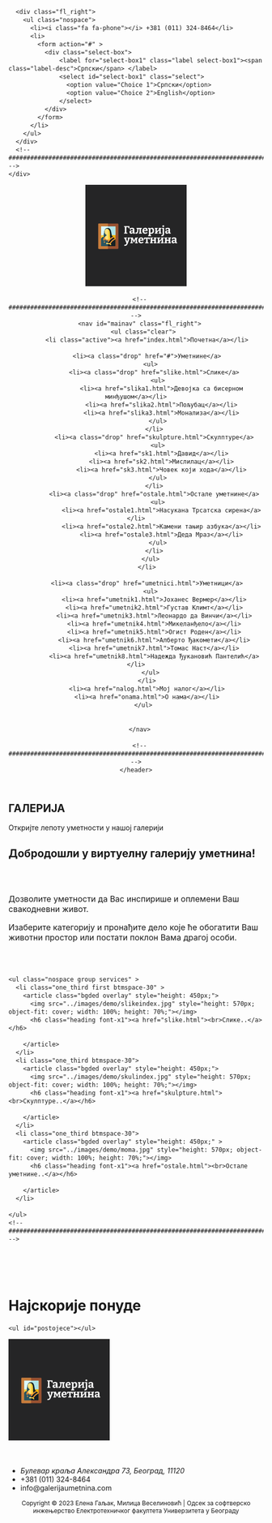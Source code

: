 <!DOCTYPE html>

<html lang="">
<head>
<title>Галерија уметнина</title>
<meta charset="utf-8">
<meta name="viewport" content="width=device-width, initial-scale=1.0, maximum-scale=1.0, user-scalable=no">
<link rel="stylesheet" href="../layout/bootstrap.min.css">
<link href="../layout/styles/layout.css" rel="stylesheet" type="text/css" media="all">

<script src="../js/jquery.min.js"></script>
<script src="../js/jquery-3.7.0.min.js"></script>
<script src="../js/index.js"></script>
<script src="../js/pocetna.js"></script>


</head>
<body id="top">

<div class="bgded overlay" style="background-image:url('../slike/poz2.jpg'); background-size: cover; background-position: center; "> 
  <!-- ################################################################################################ -->
  <div class="wrapper row0">
    <div id="topbar" class="hoc clear"> 
      <!-- ################################################################################################ -->
      
      <div class="fl_right">
        <ul class="nospace">
          <li><i class="fa fa-phone"></i> +381 (011) 324-8464</li>
          <li>
            <form action="#" >
              <div class="select-box">
                  <label for="select-box1" class="label select-box1"><span class="label-desc">Српски</span> </label>
                  <select id="select-box1" class="select">
                    <option value="Choice 1">Српски</option>
                    <option value="Choice 2">English</option>
                  </select>
              </div>
            </form>
          </li>
        </ul>
      </div>
      <!-- ################################################################################################ -->
    </div>
  </div>
  <!-- ################################################################################################ -->
  <!-- ################################################################################################ -->
  <!-- ################################################################################################ -->
  <div class="wrapper row1">
    <header id="header" class="hoc clear"> 
      <!-- ################################################################################################ -->
        <a href="index.html"><img src="../slike/logo4.png" id="logo-image"></a>
        
      
      <!-- ################################################################################################ -->
      <nav id="mainav" class="fl_right">
        <ul class="clear">
          <li class="active"><a href="index.html">Почетна</a></li>
          
          <li><a class="drop" href="#">Уметнине</a>
            <ul>
              <li><a class="drop" href="slike.html">Слике</a>
                <ul>
                  <li><a href="slika1.html">Девојка сa бисерном минђушом</a></li>
                  <li><a href="slika2.html">Пољубац</a></li>
                  <li><a href="slika3.html">Монализа</a></li>
                </ul>
              </li>
              <li><a class="drop" href="skulpture.html">Скулптуре</a>
                <ul>
                  <li><a href="sk1.html">Давид</a></li>
                  <li><a href="sk2.html">Мислилац</a></li>
                  <li><a href="sk3.html">Човек који хода</a></li>
                </ul>
              </li>
              <li><a class="drop" href="ostale.html">Остале уметнине</a>
                <ul>
                  <li><a href="ostale1.html">Насукана Трсатска сирена</a></li>
                  <li><a href="ostale2.html">Камени тањир азбука</a></li>
                  <li><a href="ostale3.html">Деда Mраз</a></li>
                </ul>
              </li>
            </ul>
          </li>

          <li><a class="drop" href="umetnici.html">Уметници</a>
            <ul>
              <li><a href="umetnik1.html">Јоханес Вермер</a></li>
              <li><a href="umetnik2.html">Густав Климт</a></li>
              <li><a href="umetnik3.html">Леонардо да Винчи</a></li>
              <li><a href="umetnik4.html">Микеланђело</a></li>
              <li><a href="umetnik5.html">Огист Роден</a></li>
              <li><a href="umetnik6.html">Алберто Ђакомети</a></li>
              <li><a href="umetnik7.html">Томас Наст</a></li>
              <li><a href="umetnik8.html">Надежда Ђукановић Пантелић</a></li>
            </ul>
          </li>
          <li><a href="nalog.html">Мој налог</a></li>
          <li><a href="onama.html">О нама</a></li>
        </ul>

       
      </nav>
      
      <!-- ################################################################################################ -->
    </header>
    
  </div>
  <!-- ################################################################################################ -->
  <!-- ################################################################################################ -->
  <!-- ################################################################################################ -->
  <div class="wrapper">
    <div id="pageintro" class="hoc clear"> 
      <!-- ################################################################################################ -->
      <article>
        <div>
         <!-- <p class="heading">ГАЛЕРИЈА</p>-->
          <h2 class="heading">ГАЛЕРИЈА</h2>
          <p class="heading">Откријте лепоту уметности у нашој галерији</p>
        </div>
        <footer>
          <!--<ul class="nospace inline pushright">
            <li>
              <a href="https://drive.google.com/file/d/0BwufrjuWVdV-MzZOYTdaN2F5Unc/view?usp=drive_link&resourcekey=0--8G7OhMtWwmqwjcSsE7yQg" download>
                <button>Preuzmi PDF</button>
              </a>
            </li>
            
            
            <li><a class="btn" href="#">дугме2</a></li>
          </ul>-->
        </footer>
      </article>
      <!-- ################################################################################################ -->
    </div>
  </div>
  <!-- ################################################################################################ -->
</div>
<!-- End Top Background Image Wrapper -->
<!-- ################################################################################################ -->
<!-- ################################################################################################ -->
<!-- ################################################################################################ -->

<div class="wrapper row2">
  <div class="hoc container clear"> 
    <!-- ################################################################################################ -->
    <h2>Добродошли у виртуелну галерију уметнина!</h2>
    <br><br>
    <p style="font-size: 16px">Дозволите уметности да Вас инспирише и оплемени Ваш свакодневни живот.</p>
    <p style="font-size: 16px";>Изаберите категорију и пронађите дело које ће обогатити Ваш животни простор или постати поклон Вама драгој особи.</p>
    <br><br>

    <ul class="nospace group services" >
      <li class="one_third first btmspace-30" >
        <article class="bgded overlay" style="height: 450px;">
          <img src="../images/demo/slikeindex.jpg" style="height: 570px; object-fit: cover; width: 100%; height: 70%;"></img>
          <h6 class="heading font-x1"><a href="slike.html"><br>Слике..</a></h6>
          
        </article>
      </li>
      <li class="one_third btmspace-30">
        <article class="bgded overlay" style="height: 450px;">
          <img src="../images/demo/skulindex.jpg" style="height: 570px; object-fit: cover; width: 100%; height: 70%;"></img>
          <h6 class="heading font-x1"><a href="skulpture.html"><br>Скулптуре..</a></h6>
          
        </article>
      </li>
      <li class="one_third btmspace-30">
        <article class="bgded overlay" style="height: 450px;" >
          <img src="../images/demo/moma.jpg" style="height: 570px; object-fit: cover; width: 100%; height: 70%;"></img>
          <h6 class="heading font-x1"><a href="ostale.html"><br>Остале уметнине..</a></h6>
          
        </article>
      </li>
   
    </ul>
    <!-- ################################################################################################ -->
  </div>
</div>

<div class="wrapper row3">
  <div class="hoc container clear">
    <h1><br><br>Најскорије понуде</h1>
       
    <ul id="postojece"></ul>
  </div>
</div>

<div class="wrapper row4">
  <footer id="footer" class="hoc clear"> 
    <!-- ################################################################################################ -->
    <!-- -->
    <div class="one_half first">
      <img src="../slike/logo4.png">
      <br><br><br>
      <ul class="nospace linklist contact">
        <li><i class="fa fa-map-marker"></i>
          <address>
          Булевар краља Александра 73, Београд, 11120
          </address>
        </li>
        <li><i class="fa fa-phone"></i> +381 (011) 324-8464</li>
        <li><i class="fa fa-envelope-o"></i> info@galerijaumetnina.com</li>
      </ul>
    </div>
   </footer>
</div>
<!-- ################################################################################################ -->
<!-- ################################################################################################ -->
<!-- ################################################################################################ -->
<div class="wrapper row5">
  <div id="copyright" class="hoc clear"> 
    <!-- ################################################################################################ -->
    <p class="fl_left" style="font-size: 12px; text-align: center;">Copyright &copy; 2023 Елена Гаљак, Милица Веселиновић | Одсек за софтверско инжењерство Електротехничког факултета
    Универзитета у Београду </p>
    <!--<p class="fl_right">Template by <a target="_blank" href="https://www.os-templates.com/" title="Free Website Templates">OS Templates</a></p>
     ################################################################################################ -->
  </div>
</div>
<!-- ################################################################################################ -->
<!-- ################################################################################################ -->
<!-- ################################################################################################ -->
<a id="backtotop" href="#top"><i class="fa fa-chevron-up"></i></a>
<!-- JAVASCRIPTS -->

</body>
</html>

